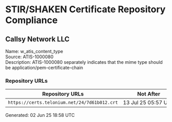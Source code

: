 # STIR/SHAKEN Certificate Repository Compliance

## Callsy Network LLC

Name: w_atis_content_type\
Source: ATIS-1000080\
Description: ATIS-1000080 separately indicates that the mime type should be application/pem-certificate-chain
### Repository URLs

| Repository URLs | Not After |  Problems | Link |
|-----------------|-----------|-----------|------|
| `https://certs.telonium.net/24/7d61b012.crt` | 13&#160;Jul&#160;25&#160;05:57&#160;UTC | true | [view](../../REPOS/cc950582d4660099c01857e6dc68e0fbbdfe69c5/README.md) |


Generated: 02 Jun 25 18:58 UTC
